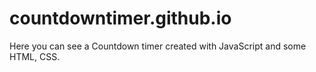 # countdowntimer.github.io

Here you can see a Countdown timer created with JavaScript and some HTML, CSS.
